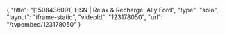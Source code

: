 {
    "title": "[1508436091] HSN | Relax & Recharge: Ally Ford",
    "type": "solo",
    "layout": "iframe-static",
    "videoId": "123178050",
    "url": "\/tvpembed\/123178050"
}